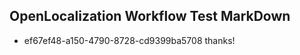 ## OpenLocalization Workflow Test MarkDown

* ef67ef48-a150-4790-8728-cd9399ba5708 
thanks!



<!--HONumber=Jan16_HO2-->
